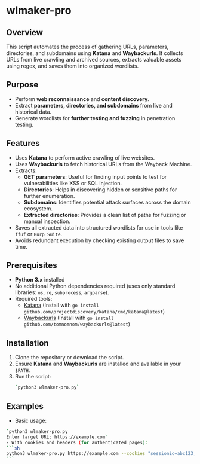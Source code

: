 # wlmaker-pro

## Overview

This script automates the process of gathering URLs, parameters, directories, and subdomains using **Katana** and **Waybackurls**. It collects URLs from live crawling and archived sources, extracts valuable assets using regex, and saves them into organized wordlists.

## Purpose

- Perform **web reconnaissance** and **content discovery**.
- Extract **parameters, directories, and subdomains** from live and historical data.
- Generate wordlists for **further testing and fuzzing** in penetration testing.

## Features

- Uses **Katana** to perform active crawling of live websites.
- Uses **Waybackurls** to fetch historical URLs from the Wayback Machine.
- Extracts:
  - **GET parameters**: Useful for finding input points to test for vulnerabilities like XSS or SQL injection.
  - **Directories**: Helps in discovering hidden or sensitive paths for further enumeration.
  - **Subdomains**: Identifies potential attack surfaces across the domain ecosystem.
  - **Extracted directories**: Provides a clean list of paths for fuzzing or manual inspection.
- Saves all extracted data into structured wordlists for use in tools like `ffuf` or `Burp Suite`.
- Avoids redundant execution by checking existing output files to save time.

## Prerequisites

- **Python 3.x** installed
- No additional Python dependencies required (uses only standard libraries: `os`, `re`, `subprocess`, `argparse`).
- Required tools:
  - [Katana](https://github.com/projectdiscovery/katana) (Install with `go install github.com/projectdiscovery/katana/cmd/katana@latest`)
  - [Waybackurls](https://github.com/tomnomnom/waybackurls) (Install with `go install github.com/tomnomnom/waybackurls@latest`)

## Installation

1. Clone the repository or download the script.
2. Ensure **Katana** and **Waybackurls** are installed and available in your `$PATH`.
3. Run the script:
   ```sh
   `python3 wlmaker-pro.py`
   ```

## Examples

- Basic usage:

````sh
`python3 wlmaker-pro.py
Enter target URL: https://example.com`
- With cookies and headers (for authenticated pages):
```sh
python3 wlmaker-pro.py https://example.com --cookies "sessionid=abc123; user=xyz789" --headers "Authorization=Bearer token123"
```
````
